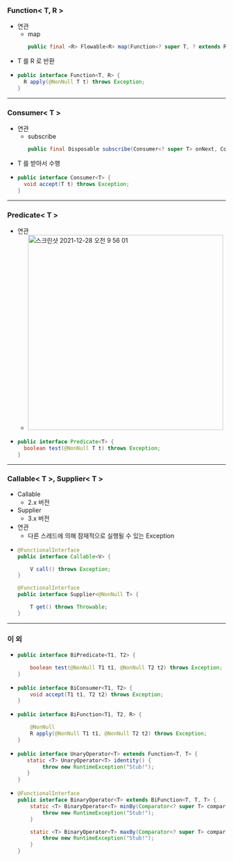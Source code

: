 ### Function< T, R >
* 연관
  * map
    ```java
    public final <R> Flowable<R> map(Function<? super T, ? extends R> mapper) {
* T 를 R 로 반환
* ```java
  public interface Function<T, R> {
    R apply(@NonNull T t) throws Exception;
  }
---
### Consumer< T >
* 연관
  * subscribe
    ```java
    public final Disposable subscribe(Consumer<? super T> onNext, Consumer<? super Throwable> onError) {
* T 를 받아서 수행
* ```java
  public interface Consumer<T> {
    void accept(T t) throws Exception;
  }
--- 
### Predicate< T >
* 연관
  * <img width="450" alt="스크린샷 2021-12-28 오전 9 56 01" src="https://user-images.githubusercontent.com/51182964/147516464-b2fe2bc1-6dd4-4ce4-9d21-f5db612f972a.png">
* ```java
  public interface Predicate<T> {
    boolean test(@NonNull T t) throws Exception;
  }
--- 
### Callable< T >, Supplier< T >
* Callable
  * 2.x 버전
* Supplier
  * 3.x 버전
* 연관
  *  다른 스레드에 의해 잠재적으로 실행될 수 있는 Exception
* ```java
  @FunctionalInterface
  public interface Callable<V> {

      V call() throws Exception;
  }

  @FunctionalInterface
  public interface Supplier<@NonNull T> {
  
      T get() throws Throwable;
  }
---
### 이 외
* ```java
  public interface BiPredicate<T1, T2> {
  
      boolean test(@NonNull T1 t1, @NonNull T2 t2) throws Exception;
  }
* ```java
  public interface BiConsumer<T1, T2> {
      void accept(T1 t1, T2 t2) throws Exception;
  }
* ```java
  public interface BiFunction<T1, T2, R> {

      @NonNull
      R apply(@NonNull T1 t1, @NonNull T2 t2) throws Exception;
  }
* ```java
  public interface UnaryOperator<T> extends Function<T, T> {
     static <T> UnaryOperator<T> identity() {
          throw new RuntimeException("Stub!");
     }
  }
* ```java
  @FunctionalInterface
  public interface BinaryOperator<T> extends BiFunction<T, T, T> {
      static <T> BinaryOperator<T> minBy(Comparator<? super T> comparator) {
          throw new RuntimeException("Stub!");
      }

      static <T> BinaryOperator<T> maxBy(Comparator<? super T> comparator) {
          throw new RuntimeException("Stub!");
      }
  }
